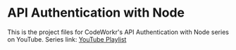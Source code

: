 # API Authentication with Node 


This is the project files for CodeWorkr's API Authentication with Node series on YouTube.
Series link: [YouTube Playlist](https://www.youtube.com/watch?v=zx6jnaLuB9Q&list=PLSpJkDDmpFZ7GowbJE-mvX09zY9zfYatI)
